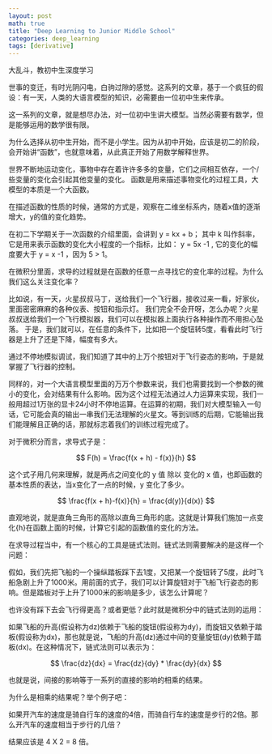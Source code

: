 ```yaml
---
layout: post
math: true
title: "Deep Learning to Junior Middle School"
categories: deep_learning
tags: [derivative]
---
```


大乱斗，教初中生深度学习

世事的变迁，有时光阴闪电，白驹过隙的感觉。这系列的文章，基于一个疯狂的假设：有一天，人类的大语言模型的知识，必需要由一位初中生来传承。

这一系列的文章，就是想尽办法，对一位初中生讲大模型。当然必需要有数学，但是能够运用的数学很有限。

为什么选择从初中生开始，而不是小学生。因为从初中开始，应该是初二的阶段，会开始讲“函数”，也就意味着，从此真正开始了用数学解释世界。

世界不断地运动变化，事物中存在着许许多多的变量，它们之间相互依存，一个/些变量的变化会引起其他变量的变化。
函数是用来描述事物变化的过程工具，大模型的本质是一个大函数。

在描述函数的性质的时候，通常的方式是，观察在二维坐标系内，随着x值的逐渐增大，y的值的变化趋势。

在初二下学期关于一次函数的介绍里面，会讲到 y = kx + b； 其中 k 叫作斜率，它是用来表示函数的变化大小程度的一个指标，比如：
y = 5x -1 , 它的变化的幅度要大于 y = x -1 ，因为 5 > 1。

在微积分里面，求导的过程就是在函数的任意一点寻找它的变化率的过程。为什么我们这么关注变化率？

比如说，有一天，火星叔叔马丁，送给我们一个飞行器，接收过来一看，好家伙，里面密密麻麻的各种仪表、按钮和指示灯。
我们完全不会开呀，怎么办呢？火星叔叔送给我们一个飞行模拟器，我们可以在模拟器上面执行各种操作而不用担心坠落。
于是，我们就可以，在任意的条件下，比如把一个旋钮转5度，看看此时飞行器是上升了还是下降，幅度有多大。

通过不停地模拟调试，我们知道了其中的上万个按钮对于飞行姿态的影响，于是就掌握了飞行器的控制。

同样的，对一个大语言模型里面的万万个参数来说，我们也需要找到一个参数的微小的变化，会对结果有什么影响。因为这个过程无法通过人力运算来实现，我们一般用超过1万张的显卡24小时不停地运算。在运算的初期，我们对大模型输入一句话，它可能会真的输出一串我们无法理解的火星文。等到训练的后期，它能输出我们能理解且正确的话，那就标志着我们的训练过程完成了。

对于微积分而言，求导式子是：

$$ F(h) = \frac{f(x + h) - f(x)}{h} $$

这个式子用几何来理解，就是两点之间变化的 y 值 除以 变化的 x 值，也即函数的基本性质的表达，当x变化了一点的时候，y 变化了多少。

$$ \frac{f(x + h)-f(x)}{h} = \frac{d(y)}{d(x)} $$

直观地说，就是直角三角形的高除以直角三角形的底。这就是计算我们施加一点变化{h}在函数上面的时候，计算它引起的函数值的变化的方法。

在求导过程当中，有一个核心的工具是链式法则。链式法则需要解决的是这样一个问题：

假如，我们先把飞船的一个操纵踏板踩下去1度，又把某一个旋钮转了5度，此时飞船急剧上升了1000米。用前面的式子，我们可以计算旋钮对于飞船飞行姿态的影响。但是踏板对于上升了1000米的影响是多少，该怎么计算呢？

也许没有踩下去会飞行得更高？或者更低？此时就是微积分中的链式法则的运用：

如果飞船的升高(假设称为dz)依赖于飞船的旋钮(假设称为dy)，而旋钮又依赖于踏板(假设称为dx)，那也就是说，飞船的升高(dz)通过中间的变量旋钮(dy)依赖于踏板(dx)。在这种情况下，链式法则可以表示为：

$$ \frac{dz}{dx} = \frac{dz}{dy} * \frac{dy}{dx} $$

也就是说，间接的影响等于一系列的直接的影响的相乘的结果。

为什么是相乘的结果呢？举个例子吧：

如果开汽车的速度是骑自行车的速度的4倍，而骑自行车的速度是步行的2倍。那么开汽车的速度相当于步行的几倍？

结果应该是 4 X 2 = 8 倍。

